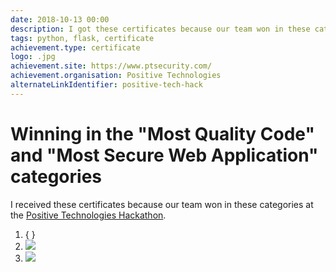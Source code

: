 ```yaml
---
date: 2018-10-13 00:00
description: I got these certificates because our team won in these categories in the [hackathon from Positive Technologies](https://coolone.ru/achievements/positive-tech-hack/).
tags: python, flask, certificate
achievement.type: certificate
logo: .jpg
achievement.site: https://www.ptsecurity.com/
achievement.organisation: Positive Technologies
alternateLinkIdentifier: positive-tech-hack
---
```

# Winning in the "Most Quality Code" and "Most Secure Web Application" categories

I received these certificates because our team won in these categories at the [Positive Technologies Hackathon](https://coolone.ru/achievements/positive-tech-hack/).

1. { }
2. ![ ](2_400x400.jpg)
3. ![ ](1_400x400.jpg)
